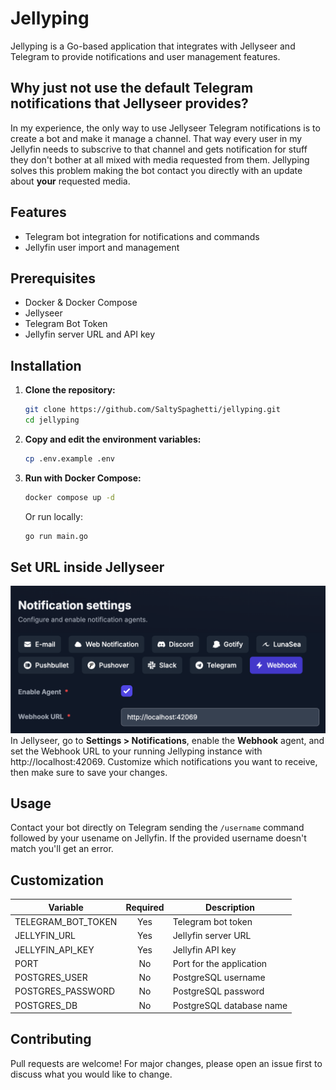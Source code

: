 # Jellyping

Jellyping is a Go-based application that integrates with Jellyseer and Telegram to provide notifications and user management features.

## Why just not use the default Telegram notifications that Jellyseer provides?
In my experience, the only way to use Jellyseer Telegram notifications is to create a bot and make it manage a channel. That way every user in my Jellyfin needs to subscrive to that channel and gets notification for stuff they don't bother at all mixed with media requested from them. Jellyping solves this problem making the bot contact you directly with an update about **your** requested media.

## Features
- Telegram bot integration for notifications and commands
- Jellyfin user import and management

## Prerequisites
- Docker & Docker Compose
- Jellyseer
- Telegram Bot Token
- Jellyfin server URL and API key

## Installation

1. **Clone the repository:**
   ```sh
   git clone https://github.com/SaltySpaghetti/jellyping.git
   cd jellyping
   ```
2. **Copy and edit the environment variables:**
   ```sh
   cp .env.example .env
   ```
3. **Run with Docker Compose:**
   ```sh
   docker compose up -d
   ```
   Or run locally:
   ```sh
   go run main.go
   ```

## Set URL inside Jellyseer
![Jellyseer Notification Settings](config.png)
In Jellyseer, go to **Settings > Notifications**, enable the **Webhook** agent, and set the Webhook URL to your running Jellyping instance with http://localhost:42069. Customize which notifications you want to receive, then make sure to save your changes.

## Usage
Contact your bot directly on Telegram sending the `/username` command followed by your usename on Jellyfin. If the provided username doesn't match you'll get an error.

## Customization
| Variable           | Required | Description                        |
|--------------------|:--------:|------------------------------------|
| TELEGRAM_BOT_TOKEN |   Yes    | Telegram bot token                 |
| JELLYFIN_URL       |   Yes    | Jellyfin server URL                |
| JELLYFIN_API_KEY   |   Yes    | Jellyfin API key                   |
| PORT               |    No    | Port for the application           |
| POSTGRES_USER      |    No    | PostgreSQL username                |
| POSTGRES_PASSWORD  |    No    | PostgreSQL password                |
| POSTGRES_DB        |    No    | PostgreSQL database name           |

## Contributing
Pull requests are welcome! For major changes, please open an issue first to discuss what you would like to change.